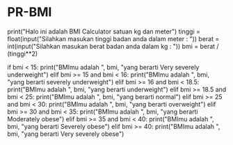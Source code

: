 # PR-BMI
print("Halo ini adalah BMI Calculator satuan kg dan meter")
tinggi = float(input("Silahkan masukan tinggi badan anda dalam meter : "))
berat  = int(input("Silahkan masukan berat badan anda dalam kg : "))
bmi = berat / (tinggi**2)

if bmi < 15:
     print("BMImu adalah ", bmi, "yang berarti Very severely underweight")
elif bmi >= 15 and bmi < 16:
    print("BMImu adalah ", bmi, "yang berarti severely underweight")
elif bmi >= 16 and bmi < 18.5:
    print("BMImu adalah ", bmi, "yang berarti underweight")
elif bmi >= 18.5 and bmi < 25:
    print("BMImu adalah ", bmi, "yang berarti normal")
elif bmi >= 25 and bmi < 30:
    print("BMImu adalah ", bmi, "yang berarti overweight")
elif bmi >= 30 and bmi < 35:
    print("BMImu adalah ", bmi, "yang berarti Moderately obese")
elif bmi >= 35 and bmi < 40:
    print("BMImu adalah ", bmi, "yang berarti Severely obese")
elif bmi >= 40:
     print("BMImu adalah ", bmi, "yang berarti 	Very severely obese")
